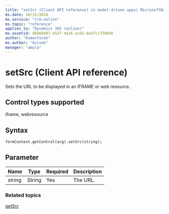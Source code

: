 ```yaml
---
title: "setSrc (Client API reference) in model-driven apps| MicrosoftDocs"
ms.date: 10/31/2018
ms.service: "crm-online"
ms.topic: "reference"
applies_to: "Dynamics 365 (online)"
ms.assetid: d6b6b887-e527-4a16-acd1-6e3fc1759bd6
author: "KumarVivek"
ms.author: "kvivek"
manager: "amyla"
---
```

# setSrc (Client API reference)



Sets the URL to be displayed in an IFRAME or web resource. 

## Control types supported

iframe, webresource

## Syntax

`formContext.getControl(arg).setSrc(string);`

## Parameter

|Name|Type|Required|Description|
|--|--|--|--|
|string|String|Yes|The URL.|

### Related topics

[getSrc](getSrc.md)

